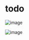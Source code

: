 # todo

![image](https://user-images.githubusercontent.com/58773098/223494858-bb34e54e-a5a8-4e3e-ac56-6777891f3139.png)


![image](https://user-images.githubusercontent.com/58773098/223495027-0f286d10-5385-4fc5-9ddd-eb4a9e8ac8ee.png)

